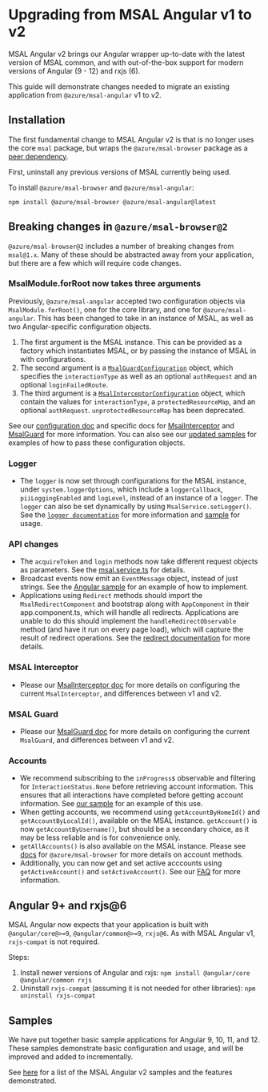 # Upgrading from MSAL Angular v1 to v2

MSAL Angular v2 brings our Angular wrapper up-to-date with the latest version of MSAL common, and with out-of-the-box support for modern versions of Angular (9 - 12) and rxjs (6).

This guide will demonstrate changes needed to migrate an existing application from `@azure/msal-angular` v1 to v2.

## Installation

The first fundamental change to MSAL Angular v2 is that is no longer uses the core `msal` package, but wraps the `@azure/msal-browser` package as a [peer dependency](https://nodejs.org/en/blog/npm/peer-dependencies/). 

First, uninstall any previous versions of MSAL currently being used.

To install `@azure/msal-browser` and `@azure/msal-angular`:
```
npm install @azure/msal-browser @azure/msal-angular@latest
```

## Breaking changes in `@azure/msal-browser@2`

`@azure/msal-browser@2` includes a number of breaking changes from `msal@1.x`. Many of these should be abstracted away from your application, but there are a few which will require code changes.

### MsalModule.forRoot now takes three arguments

Previously, `@azure/msal-angular` accepted two configuration objects via `MsalModule.forRoot()`, one for the core library, and one for `@azure/msal-angular`. This has been changed to take in an instance of MSAL, as well as two Angular-specific configuration objects.

1. The first argument is the MSAL instance. This can be provided as a factory which instantiates MSAL, or by passing the instance of MSAL in with configurations. 
2. The second argument is a [`MsalGuardConfiguration`](https://github.com/AzureAD/microsoft-authentication-library-for-js/blob/dev/lib/msal-angular/src/msal.guard.config.ts) object, which specifies the `interactionType` as well as an optional `authRequest` and an optional `loginFailedRoute`. 
3. The third argument is a [`MsalInterceptorConfiguration`](https://github.com/AzureAD/microsoft-authentication-library-for-js/blob/dev/lib/msal-angular/src/msal.interceptor.config.ts) object, which contain the values for `interactionType`, a `protectedResourceMap`, and an optional `authRequest`. `unprotectedResourceMap` has been deprecated. 

See our [configuration doc](https://github.com/AzureAD/microsoft-authentication-library-for-js/blob/dev/lib/msal-angular/docs/v2-docs/configuration.md) and specific docs for [MsalInterceptor](https://github.com/AzureAD/microsoft-authentication-library-for-js/blob/dev/lib/msal-angular/docs/v2-docs/msal-interceptor.md) and [MsalGuard](https://github.com/AzureAD/microsoft-authentication-library-for-js/blob/dev/lib/msal-angular/docs/v2-docs/msal-guard.md) for more information. You can also see our [updated samples](https://github.com/AzureAD/microsoft-authentication-library-for-js/blob/dev/samples/msal-angular-v2-samples/angular10-sample-app/src/app/app.module.ts) for examples of how to pass these configuration objects.

### Logger

* The `logger` is now set through configurations for the MSAL instance, under `system.loggerOptions`, which include a `loggerCallback`, `piiLoggingEnabled` and `logLevel`, instead of an instance of a `logger`. The `logger` can also be set dynamically by using `MsalService.setLogger()`. See the [`logger documentation`](https://github.com/AzureAD/microsoft-authentication-library-for-js/blob/dev/lib/msal-angular/docs/v2-docs/logging.md) for more information and [sample](https://github.com/AzureAD/microsoft-authentication-library-for-js/blob/dev/samples/msal-angular-v2-samples/angular10-sample-app/src/app/app.module.ts) for usage.

### API changes

* The `acquireToken` and `login` methods now take different request objects as parameters. See the [msal.service.ts](https://github.com/AzureAD/microsoft-authentication-library-for-js/blob/dev/lib/msal-angular/src/msal.service.ts) for details.
* Broadcast events now emit an `EventMessage` object, instead of just strings. See the [Angular sample](https://github.com/AzureAD/microsoft-authentication-library-for-js/blob/dev/samples/msal-angular-v2-samples/angular10-sample-app/src/app/app.component.ts) for an example of how to implement.
* Applications using `Redirect` methods should import the `MsalRedirectComponent` and bootstrap along with `AppComponent` in their app.component.ts, which will handle all redirects. Applications are unable to do this should implement the `handleRedirectObservable` method (and have it run on every page load), which will capture the result of redirect operations. See the [redirect documentation](https://github.com/AzureAD/microsoft-authentication-library-for-js/tree/dev/lib/msal-angular/docs/v2-docs/redirects.md) for more details.

### MSAL Interceptor
* Please our [MsalInterceptor doc](https://github.com/AzureAD/microsoft-authentication-library-for-js/blob/dev/lib/msal-angular/docs/v2-docs/msal-interceptor.md) for more details on configuring the current `MsalInterceptor`, and differences between v1 and v2.

### MSAL Guard

* Please our [MsalGuard doc](https://github.com/AzureAD/microsoft-authentication-library-for-js/blob/dev/lib/msal-angular/docs/v2-docs/msal-guard.md) for more details on configuring the current `MsalGuard`, and differences between v1 and v2.

### Accounts

* We recommend subscribing to the `inProgress$` observable and filtering for `InteractionStatus.None` before retrieving account information. This ensures that all interactions have completed before getting account information. See [our sample](https://github.com/AzureAD/microsoft-authentication-library-for-js/blob/dev/samples/msal-angular-v2-samples/angular10-sample-app/src/app/app.component.ts#L27) for an example of this use.
* When getting accounts, we recommend using `getAccountByHomeId()` and `getAccountByLocalId()`, available on the MSAL instance. `getAccount()` is now `getAccountByUsername()`, but should be a secondary choice, as it may be less reliable and is for convenience only.
* `getAllAccounts()` is also available on the MSAL instance. Please see [docs](https://azuread.github.io/microsoft-authentication-library-for-js/ref/classes/_azure_msal_browser.publicclientapplication.html) for `@azure/msal-browser` for more details on account methods.
* Additionally, you can now get and set active acccounts using `getActiveAccount()` and `setActiveAccount()`. See our [FAQ](https://github.com/AzureAD/microsoft-authentication-library-for-js/blob/dev/lib/msal-angular/docs/FAQ.md#how-do-i-get-and-set-active-accounts) for more information.

## Angular 9+ and rxjs@6

MSAL Angular now expects that your application is built with `@angular/core@>=9`, `@angular/common@>=9`, `rxjs@6`. As with MSAL Angular v1, `rxjs-compat` is not required.

Steps:
1. Install newer versions of Angular and rxjs: `npm install @angular/core @angular/common rxjs`
2. Uninstall `rxjs-compat` (assuming it is not needed for other libraries): `npm uninstall rxjs-compat`

## Samples

We have put together basic sample applications for Angular 9, 10, 11, and 12. These samples demonstrate basic configuration and usage, and will be improved and added to incrementally. 

See [here](https://github.com/AzureAD/microsoft-authentication-library-for-js/blob/dev/samples/msal-angular-v2-samples/README.md) for a list of the MSAL Angular v2 samples and the features demonstrated.
